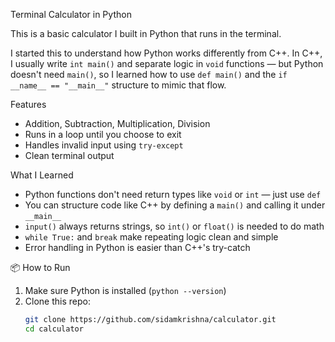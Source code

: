 Terminal Calculator in Python

This is a basic calculator I built in Python that runs in the terminal.

I started this to understand how Python works differently from C++. In C++, I usually write `int main()` and separate logic in `void` functions —
but Python doesn't need `main()`, so I learned how to use `def main()` and the `if __name__ == "__main__"` structure to mimic that flow.


 Features

- Addition, Subtraction, Multiplication, Division
- Runs in a loop until you choose to exit
- Handles invalid input using `try-except`
- Clean terminal output

 What I Learned

- Python functions don't need return types like `void` or `int` — just use `def`
- You can structure code like C++ by defining a `main()` and calling it under `__main__`
- `input()` always returns strings, so `int()` or `float()` is needed to do math
- `while True:` and `break` make repeating logic clean and simple
- Error handling in Python is easier than C++'s try-catch



 📦 How to Run

1. Make sure Python is installed (`python --version`)
2. Clone this repo:
   ```bash
   git clone https://github.com/sidamkrishna/calculator.git
   cd calculator

